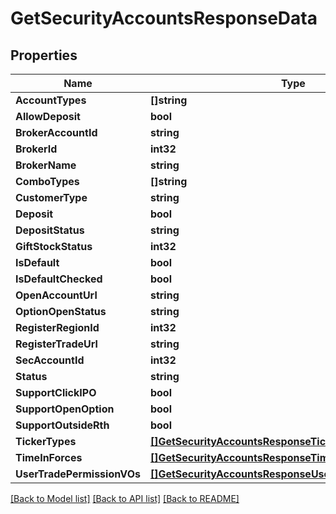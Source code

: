 # GetSecurityAccountsResponseData

## Properties

Name | Type | Description | Notes
------------ | ------------- | ------------- | -------------
**AccountTypes** | **[]string** |  | [optional] 
**AllowDeposit** | **bool** |  | [optional] 
**BrokerAccountId** | **string** |  | [optional] 
**BrokerId** | **int32** |  | [optional] 
**BrokerName** | **string** |  | [optional] 
**ComboTypes** | **[]string** |  | [optional] 
**CustomerType** | **string** |  | [optional] 
**Deposit** | **bool** |  | [optional] 
**DepositStatus** | **string** |  | [optional] 
**GiftStockStatus** | **int32** |  | [optional] 
**IsDefault** | **bool** |  | [optional] 
**IsDefaultChecked** | **bool** |  | [optional] 
**OpenAccountUrl** | **string** |  | [optional] 
**OptionOpenStatus** | **string** |  | [optional] 
**RegisterRegionId** | **int32** |  | [optional] 
**RegisterTradeUrl** | **string** |  | [optional] 
**SecAccountId** | **int32** |  | [optional] 
**Status** | **string** |  | [optional] 
**SupportClickIPO** | **bool** |  | [optional] 
**SupportOpenOption** | **bool** |  | [optional] 
**SupportOutsideRth** | **bool** |  | [optional] 
**TickerTypes** | [**[]GetSecurityAccountsResponseTickerTypes**](GetSecurityAccountsResponse_tickerTypes.md) |  | [optional] 
**TimeInForces** | [**[]GetSecurityAccountsResponseTimeInForces**](GetSecurityAccountsResponse_timeInForces.md) |  | [optional] 
**UserTradePermissionVOs** | [**[]GetSecurityAccountsResponseUserTradePermissionVOs**](GetSecurityAccountsResponse_userTradePermissionVOs.md) |  | [optional] 

[[Back to Model list]](../README.md#documentation-for-models) [[Back to API list]](../README.md#documentation-for-api-endpoints) [[Back to README]](../README.md)



